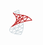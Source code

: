 <svg viewBox="0 0 48 48" xmlns="http://www.w3.org/2000/svg" width="48" height="48"><path fill="#cfd8dc" d="M23.084 11.277c-1.633-2.449-1.986-5.722-2.063-7.067-4.148.897-8.269 2.506-8.031 3.691.03.149.218.328.53.502l-.488.873c-.596-.334-.931-.719-1.022-1.179-.269-1.341 1.25-2.554 4.642-3.709a42.152 42.152 0 0 1 4.751-1.279l.597-.12V3.6c0 .042.026 4.288 1.916 7.123l-.832.554zM24.751 43H24.5c-8.192 0-17.309-2.573-18.386-6.879-.657-2.63 1.492-5.536 6.214-8.401l.52.854c-4.249 2.579-6.296 5.172-5.763 7.305.935 3.738 9.575 6.068 17.153 6.12.901-1.347 5.742-9.26 2.979-19.873l.967-.252c3.149 12.092-3.218 20.837-3.282 20.924l-.151.202z"/><path fill="#cfd8dc" d="M9.931 39.306c-.539 0-.806-.059-.85-.07a.498.498 0 0 1-.233-.84c.072-.072 7.197-7.208 8.159-12.978l.986.164c-.827 4.964-5.715 10.623-7.656 12.707 1.939-.111 6.835-1.019 16.234-6.28-7.335-.804-8.495-6.676-8.507-6.739l.983-.181c.047.246 1.226 6.011 9.244 6.011h.008a.5.5 0 0 1 .251.933c-11.235 6.509-16.683 7.272-18.619 7.273z"/><path fill="#cfd8dc" d="M14.524 41.7a.499.499 0 0 1-.291-.907c.034-.025 1.813-1.338 3.706-4.228a19.896 19.896 0 0 1-2.196-1.137c-.888-.533-1.559-1.105-2.06-1.691-2.57.678-4.942.946-7.025.769l.084-.996c1.876.159 4.009-.063 6.321-.64-1.573-2.688-.129-5.356-.109-5.392l.874.487c-.067.122-1.265 2.37.249 4.633 2.201-.632 4.549-1.567 6.979-2.782a32.189 32.189 0 0 0 1.225-6.276.501.501 0 0 1 .706-.406c.032.015 3.264 1.491 5.604 2.454a.5.5 0 0 1 .091.876 62.494 62.494 0 0 1-6.778 4.042 27.19 27.19 0 0 1-2.459 5.591c3.702 1.383 6.915 1.404 6.956 1.404a.5.5 0 0 1 .243.938c-4.54 2.522-11.767 3.232-12.072 3.261h-.048zm4.385-4.733c-1.04 1.614-2.062 2.773-2.826 3.53 1.998-.294 5.501-.938 8.408-2.139a23.733 23.733 0 0 1-5.582-1.391zm-4.142-3.536c.393.392.883.775 1.49 1.14.736.442 1.483.817 2.22 1.135a26.116 26.116 0 0 0 2.142-4.568c-2.021.962-3.983 1.73-5.852 2.293zm8.435-9.102a33.95 33.95 0 0 1-.913 4.85 62.45 62.45 0 0 0 5.062-3.026 207.1 207.1 0 0 1-4.149-1.824zM17.924 10.6a.504.504 0 0 1-.325-.12c-1.61-1.378-3.505-4.182-3.585-4.301a.5.5 0 0 1 .654-.718c.011.003.938.385 7.217 1.431a.499.499 0 0 1 .29.828c-1.758 1.953-3.979 2.813-4.073 2.848a.527.527 0 0 1-.178.032zm-2.277-3.854c.631.849 1.54 1.996 2.372 2.769a11.186 11.186 0 0 0 2.744-1.798c-2.583-.441-4.159-.755-5.116-.971z"/><path fill="#b71c1c" d="M21.843 24.4a.5.5 0 0 1-.497-.552c.292-2.749-3.926-3.852-3.969-3.862a.5.5 0 0 1-.23-.838c.207-.207 5.139-5.098 11.327-7.784a.5.5 0 0 1 .689.559c-1.186 5.744-6.71 12.044-6.944 12.309a.51.51 0 0 1-.376.168zm-3.388-5.115c1.184.445 3.258 1.475 3.783 3.356 1.449-1.808 4.542-5.973 5.697-9.934-4.387 2.11-8.081 5.292-9.48 6.578z"/><path fill="#b71c1c" d="m13.079 28.36-.475-.88c1.883-1.015 4.04-2.883 5.807-5.054-1.504 1.03-2.365 1.735-2.392 1.758l-.639-.77c.039-.032 1.764-1.447 4.631-3.22.787-1.266 1.392-2.568 1.703-3.816.053-.212.099-.417.136-.615-1.925-.687-3.701-1.094-4.921-1.269a.5.5 0 0 1-.297-.835c.085-.092 2.116-2.268 4.654-3.463a.5.5 0 0 1 .581.114c.067.073 1.44 1.615 1.091 4.805 1.155.45 2.345.997 3.491 1.648 2.759-1.24 5.892-2.356 9.229-3.03a.51.51 0 0 1 .481.168c.117.14.149.333.083.503-1.3 3.332-4.786 6.891-4.934 7.041a.503.503 0 0 1-.748-.04c-1.12-1.408-2.584-2.574-4.163-3.523a55.136 55.136 0 0 0-5.684 3.049c-2.02 3.153-5.069 6.048-7.634 7.429zm14.413-10.964c1.29.832 2.491 1.81 3.484 2.948.828-.898 2.815-3.168 3.942-5.422-2.65.61-5.158 1.493-7.426 2.474zm-4.693-1.274c-.033.163-.071.33-.113.5-.21.839-.544 1.701-.972 2.561a56.183 56.183 0 0 1 3.618-1.898 25.476 25.476 0 0 0-2.533-1.163zm-4.751-2.45c1.111.218 2.48.574 3.941 1.086.152-1.843-.346-2.972-.647-3.472-1.376.718-2.581 1.728-3.294 2.386z"/><path fill="#b71c1c" d="M18.05 18.5c0 4.38-3.65 7.86-6.28 10.4-.44.43-1.93.5-1.93.5.37-.38.79-.78 1.24-1.21 2.5-2.42 5.97-5.73 5.97-9.69 0-4.69-1.89-6.54-3.38-8.02-.66-.67-1.22-1.31-1.56-2.09l.31-.13c.34.15.73.32 1.03.45.24.35.56.69.93 1.06 1.53 1.53 3.67 3.63 3.67 8.73z"/><path fill="#b71c1c" d="M42.935 19.794s-.605.086-.775.106c-8.76.97-17.8 3.49-22.97 5.56-1.87.75-3.81 1.66-5.58 2.68-.01.01-.02.01-.04.02-1.04.6-3.57 1.84-5.62 2.93 3-3.19 8.62-5.65 10.86-6.55 5.07-2.03 13.78-4.48 22.35-5.53-1.01-1.18-3.48-3.68-8.34-5.54-2.84-1.1-7.16-1.72-10.97-2.27-6.06-.87-9.51-1.45-9.84-3.1-.07-.33-.02-.66.13-.98.33.54.8.92 1.11 1.14.15.1.26.16.3.18l.01.01c1.42.75 5.25 1.3 8.44 1.76 3.86.56 8.23 1.19 11.18 2.32 6.87 2.65 9.24 6.44 9.34 6.6.09.15.415.664.415.664z"/></svg>
